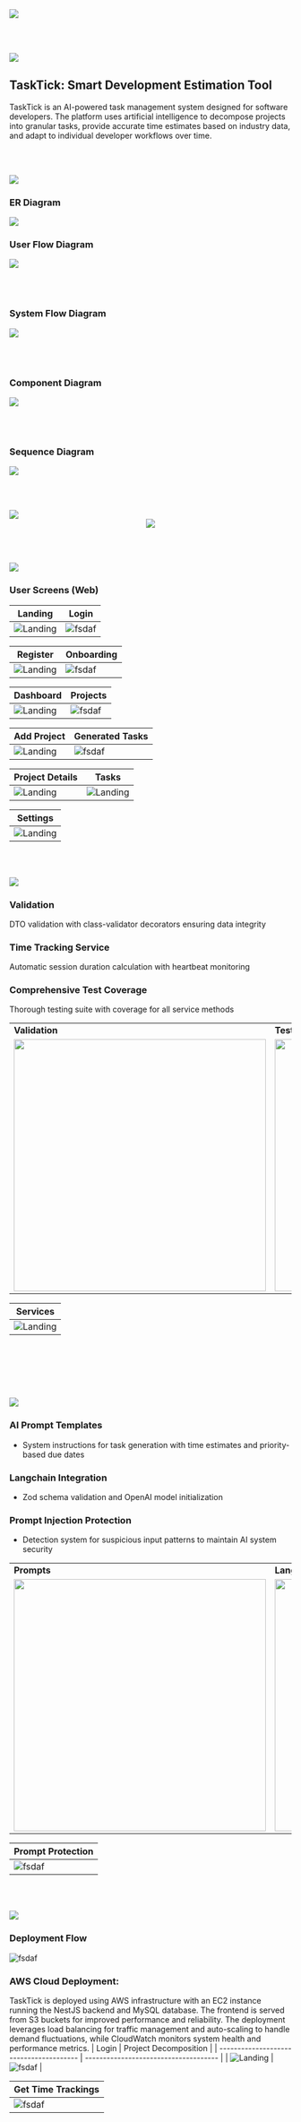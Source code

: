<img src="./readme/title1.svg"/>

<br><br>

<!-- project overview -->
<img src="./readme/title2.svg"/>

## TaskTick: Smart Development Estimation Tool

TaskTick is an AI-powered task management system designed  for software developers. The platform uses artificial intelligence to decompose projects into granular tasks, provide accurate time estimates based on industry data, and adapt to individual developer workflows over time.


<br><br>

<!-- System Design -->
<img src="./readme/title3.svg"/>

### ER Diagram
<img src="https://i.ibb.co/ZRYCVG1r/Screenshot-2025-05-19-195445.png" />

### User Flow Diagram

<img src="readme/demo/userflow.png" />



<br><br>

### System Flow Diagram
<img src="readme/demo/tech_stack.png"/>

<br><br>

### Component Diagram



<img src="readme/demo/image.png" />

<br><br>

### Sequence Diagram

<img src="https://mermaid.ink/svg/pako:eNqdVV1P2zAU_SuWpU1MKoimKSl-QGqJYJ1gYxR4mPpiktvUo7Ez24EB4r_v5sPQhLRI60sd-5zre889tp9ppGKgjBr4k4OMIBQ80Tyd67kk-Pv0iYSwEBJIxrUVkci4tIY8CLskmVYZaJIpI6xQUsjEsXhklSbXBrSbWWOTE62kBRkTbt7GOxOtHpDwpYsx4dFdTXDDne9g7LdZJzycFMiQW37LDZCd88fZz7NO5I8M5HhaoOvR-GLqcGsSjHO7BIksXhTqFor6do-OXAmMnKlEvK66aUTUObNWHHJZaG6sY9QwJIQTRm74SsTcQkPGcLK7Hq9YKutsh2ik9W5XkylpoCPRIh4joTDZij9iYLO8VVzHHYpcaPUbIkvOueQJpBi-8sR4ulGdYw1FOTVzm0wueFdllTgzfg9kKtF3fNWO-IasesqczpgcueLmjpyCBN1oZYVsaFuDIC45ZkseG5CtXh0ruRA6bWzb2S5XfaVX_GGbWuWvNelKpECuNG6ydjbf9aUEVNgFntqihm3NaQTFqtKUy3iDPJcQKR1XlPVm_q8011lc6jyz3ObmQ2WaqV53nuwp2siIZGnNRoGcfdrALnVOwEbLd8imKqdgyVdh8IrEI7naJkxZwOfKtN2HwVncebCroA5zo2fiPLLiXlg0ELcWtDRbpXdBG3lsVP5GmBzvryfsVTsb9097NNEipszqHHo0BTRA8Umfi_U5xTsrhTllOIy5vpvTuXxBDl7bv5RKHU2rPFlStuArg1956Y_6CXud1Zgh6GOVS0tZf9_bL6NQ9kz_UuaNgr2hdzAaDv3A8w4Dr0cfKdv1gv6eHwSHvn8w8nF2MHjp0ady4_5e3x_4w8HQH3nB4XC_jxSIBbbzvHpKyxf15R_zVGpm" />

<br><br>
<!-- Project Highlights -->
<img src="./readme/title4.svg"/>

<br>

<div align="center">

<img src="readme/demo/highlights.png"/>

</div>




<br><br>

<!-- Demo -->
<img src="./readme/title5.svg"/>



### User Screens (Web)

| Landing                                 | Login                       |
| --------------------------------------- | ------------------------------------- |
| ![Landing](./readme/demo/pages/landing.gif) | ![fsdaf](./readme/demo/pages/Login.png) |

| Register                            | Onboarding                       |
| --------------------------------------- | ------------------------------------- |
| ![Landing](./readme/demo/pages/sign-up.png) | ![fsdaf](./readme/demo/pages/onboarding.png) |


| Dashboard                            | Projects                       |
| --------------------------------------- | ------------------------------------- |
| ![Landing](./readme/demo/pages/dashboard.png) | ![fsdaf](./readme/demo/pages/projects.png) |

| Add Project                            | Generated Tasks                       |
| --------------------------------------- | ------------------------------------- |
| ![Landing](./readme/demo/pages/addProject.gif) | ![fsdaf](./readme/demo/pages/generatedTasks.gif) |

| Project Details                         |   Tasks                         |   
| --------------------------------------- | --------------------------------------- |
| ![Landing](./readme/demo/pages/projectDetails.gif) | ![Landing](./readme/demo/pages/tasks.png) | 


|   Settings                         |
| ------------------------------------|
| ![Landing](./readme/demo/pages/settings.png) | 


<br><br>

<!-- Development & Testing -->
<img src="./readme/title6.svg"/>


### Validation
 DTO validation with class-validator decorators ensuring data integrity
### Time Tracking Service
 Automatic session duration calculation with heartbeat monitoring
### Comprehensive Test Coverage
 Thorough testing suite with coverage for all service methods


<div align="center">
  <table>
    <tr>
      <td><strong>Validation</strong></td>
      <td><strong>Testing</strong></td>
    </tr>
    <tr>
      <td><img src="./readme/demo/validation.png" width="450"></td>
      <td><img src="./readme/demo/tests.png" width="450"></td>
    </tr>
  </table>
</div>

| Services                                |
| --------------------------------------- |
| ![Landing](./readme/demo/service.png)   |
<br><br>


<br><br>

<!-- Deployment -->
<img src="./readme/title7.svg"/>

### AI Prompt Templates
- System instructions for task generation with time estimates and priority-based due dates
### Langchain Integration
- Zod schema validation and OpenAI model initialization
### Prompt Injection Protection
- Detection system for suspicious input patterns to maintain AI system security

<div align="center">
  <table>
    <tr>
      <td><strong>Prompts</strong></td>
      <td><strong>Langchain</strong></td>
    </tr>
    <tr>
      <td><img src="./readme/demo/prompts2.png" width="450"></td>
      <td><img src="./readme/demo/langchain.png" width="450"></td>
    </tr>
  </table>
</div>

| Prompt Protection                     |
| ------------------------------------- |
| ![fsdaf](./readme/demo/prompt_protection.png)|

<br><br>


<!-- Deployment -->
<img src="./readme/title8.svg"/>

### Deployment Flow

 ![fsdaf](./readme/demo/Deployment_Flow.png)

### AWS Cloud Deployment:
TaskTick is deployed using AWS infrastructure with an EC2 instance running the NestJS backend and MySQL database. The frontend is served from S3 buckets for improved performance and reliability. The deployment leverages load balancing for traffic management and auto-scaling to handle demand fluctuations, while CloudWatch monitors system health and performance metrics.
| Login                                   |     Project Decomposition                        | 
| --------------------------------------- | ------------------------------------- | 
| ![Landing](./readme/demo/Login_API.png) | ![fsdaf](./readme/demo/Project_Decompostion_API.png) | 


|Get Time Trackings                        |
|------------------------------------- |
|![fsdaf](./readme/demo/TimeTracking_API.png) |
<br><br>
